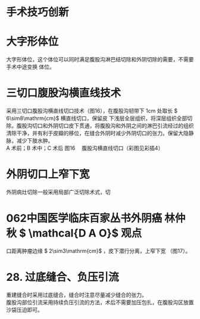 # 手术技巧创新  
#  大字形体位  
大字形体位，这个体位可以同时满足腹股沟淋巴结切除和外阴切除的需要，不需要手术中途变换 体位。  
#  三切口腹股沟横直线技术  
采用三切口腹股沟横直线切口技术（图16），在腹股沟韧带下 1cm  处取长 $ 6\sim8\mathrm{cm}$      横直线切口，保留皮 下浅层全层组织，将深层组织全部切除。腹股沟切口和外阴切口皮下贯通，将腹股沟和外阴之间的淋巴引流经过的组织清除干净，并有利于皮瓣的移位，在缝合外阴时减少外阴切口的张力。保留大隐静脉，减少下肢水肿。  
A 术前；B 术中；C 术后 图16  腹股沟横直线切口（彩图见彩插4）  
#  外阴切口上窄下宽  
外阴病灶切除一般采用局部广泛切除术式，切  
# 062中国医学临床百家丛书外阴癌  林仲秋  $ \mathcal{D A O}$    观点  
口距离肿瘤边缘 $ 2\sim3\mathrm{cm}$     ，皮下潜行分离，上窄下宽   （图17）。  
# 28. 过底缝合、负压引流  
重建缝合时采用过底缝合，缝合时注意尽量减少缝合的张力。  
腹股沟部位引流采用持续负压引流的方法，术后不需要加压包扎，在腹股沟区放置沙袋压迫即可。  